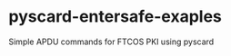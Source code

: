 pyscard-entersafe-exaples
=========================

Simple APDU commands for FTCOS PKI using pyscard